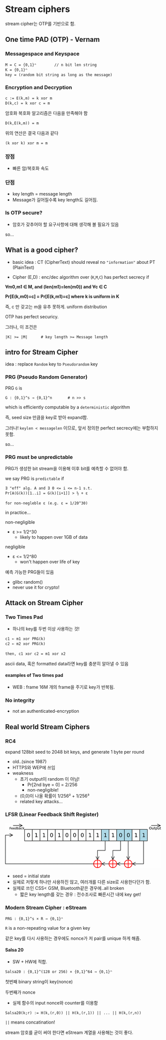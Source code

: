# Stream ciphers

stream cipher는 OTP를 기반으로 함.

## One time PAD (OTP) - Vernam

### Messagespace and Keyspace
```
M = C = {0,1}ⁿ        // n bit len string
K = {0,1}ⁿ
key = (random bit string as long as the message)
```

### Encryption and Decryption

```
c := E(k,m) = k xor m
D(k,c) = k xor c = m
```

암호화 복호화 알고리즘은 다음을 만족해야 함
```
D(k,E(k,m)) = m
```
위의 연산은 결국 다음과 같다
```
(k xor k) xor m = m
```

### 장점

- 빠른 암/복호화 속도

### 단점

- key length = message length
- Message가 길어질수록 key length도 길어짐.

### Is OTP secure?

- 암호가 갖추어야 할 요구사항에 대해 생각해 볼 필요가 있음

so...
## What is a good cipher?

- basic idea : CT (CipherText) should reveal no `"information"` about PT (PlainText)

- Cipher (E,D) : enc/dec algorithm over (`K`,`M`,`C`) has perfect secrecy if

<strong>
∀m0,m1 ∈ M, and (len(m1)=len(m0)) and ∀c ∈ C

Pr[E(k,m0)=c] = Pr[E(k,m1)=c] where k is uniform in K
</strong>

즉, c 만 갖고는 m을 유추 못하게. uniform distribution

OTP has perfect securicy.

그러나, 이 조건은 
```
|K| >= |M|      # key length >= Message length
```

## intro for Stream Cipher

idea : replace `Random` key to `Pseudorandom` key

### PRG (Pseudo Random Generator)

PRG `G` is
```
G : {0,1}^s → {0,1}^n       # n >> s
```
which is efficiently computable by a `deterministic` algorithm

즉, seed size 만큼을 key로 받아 expand함.

그러나! `keylen < messagelen` 이므로, 앞서 정의한 perfect secrecy에는 부합하지 못함.

so...

### PRG must be unpredictable

PRG가 생성한 bit stream을 이용해 이후 bit를 예측할 수 없어야 함.

we say PRG is `predictable` if 
```
∃ "eff" alg. A and ∃ 0 <= i <= n-1 s.t.
Pr[A(G(k))[1..i] = G(k)[i+1]] > ½ + ε

for non-negleble ε (e.g. ε = 1/20^30)
```

in practice...

non-negligible
- ε >= 1/2^30
    - likely to happen over 1GB of data

negligible
- ε <= 1/2^80
    - won't happen over life of key

예측 가능한 PRG들이 있음
- glibc random() 
- never use it for crypto!

## Attack on Stream Cipher

### Two Times Pad

- 하나의 key를 두번 이상 사용하는 것!

```
c1 ← m1 xor PRG(k)
c2 ← m2 xor PRG(k)

then, c1 xor c2 = m1 xor x2
```

ascii data, 혹은 formatted data라면 key를 충분히 알아낼 수 있음

#### examples of Two times pad
- WEB : frame 16M 개의 frame을 주기로 key가 반복됨. 

### No integrity
- not an authenticated-encryption

## Real world Stream Ciphers

### RC4 

expand 128bit seed to 2048 bit keys, and generate 1 byte per round

- old..(since 1987)
- HTTPS와 WEP에 쓰임
- weakness
    - 초기 output이 random 이 아님!
        - Pr[2nd bye = 0] = 2/256
        - non-negligible!
    - (0,0)이 나올 확률이 1/256² + 1/256³
    - related key attacks...

### LFSR (Linear Feedback Shift Register)

![lfsr](/img/LFSR.png)

- seed = initial state
- 실제로 저렇게 하나만 사용하진 않고, 여러개를 다른 size로 사용한다던가 함.
- 실제로 쓰인 CSS< GSM, Bluetooth같은 경우에..all broken
    - 짧은 key length를 갖는 경우 : 전수조사로 빠른시간 내에 key get!

### Modern Stream Cipher : eStream
```
PRG : {0,1}^s × R → {0,1}ⁿ
```
`R` is a non-repeating value for a given key

같은 key를 다시 사용하는 경우에도 nonce가 저 pair를 unique 하게 해줌.

#### Salsa 20

- SW + HW에 적합.

```
Salsa20 : {0,1}^(128 or 256) × {0,1}^64 → {0,1}ⁿ
```

첫번째 binary string이 key(nonce)

두번째가 nonce
- 실제 함수의 input nonce와 counter를 이용함

```
Salsa20(k;r) := H(k,(r,0)) || H(k,(r,1)) || ... || H(k,(r,n))
```

`||` means concatination!

stream 암호를 굳이 써야 한다면 eStream 계열을 사용해는 것이 좋다.

